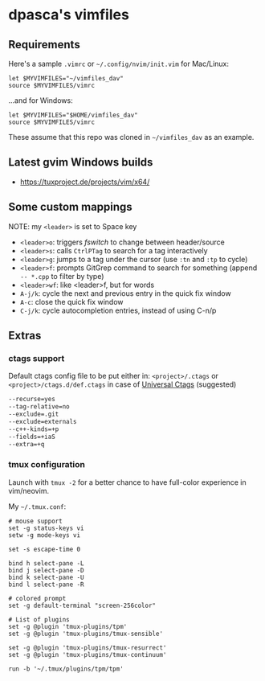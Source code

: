 # dpasca's vimfiles

## Requirements

Here's a sample `.vimrc` or `~/.config/nvim/init.vim` for Mac/Linux:
```vimscript
let $MYVIMFILES="~/vimfiles_dav"
source $MYVIMFILES/vimrc
```
...and for Windows:

```vimscript
let $MYVIMFILES="$HOME/vimfiles_dav"
source $MYVIMFILES/vimrc
```

These assume that this repo was cloned in `~/vimfiles_dav` as an example.

## Latest gvim Windows builds

* https://tuxproject.de/projects/vim/x64/

## Some custom mappings

NOTE: my `<leader>` is set to Space key

* `<leader>o`: triggers *fswitch* to change between header/source
* `<leader>s`: calls `CtrlPTag` to search for a tag interactively
* `<leader>g`: jumps to a tag under the cursor (use `:tn` and `:tp` to cycle)
* `<leader>f`: prompts GitGrep command to search for something (append ` -- *.cpp` to filter by type)
* `<leader>wf`: like \<leader\>f, but for words
* `A-j/k`: cycle the next and previous entry in the quick fix window
* `A-c`: close the quick fix window
* `C-j/k`: cycle autocompletion entries, instead of using C-n/p

## Extras
### ctags support

Default ctags config file to be put either in:
`<project>/.ctags` or `<project>/ctags.d/def.ctags` in case of [Universal Ctags](https://github.com/universal-ctags/ctags) (suggested)

```bash
--recurse=yes
--tag-relative=no
--exclude=.git
--exclude=externals
--c++-kinds=+p
--fields=+iaS
--extra=+q
```

### tmux configuration

Launch with `tmux -2` for a better chance to have full-color experience in vim/neovim.

My `~/.tmux.conf`:

```tmux
# mouse support
set -g status-keys vi
setw -g mode-keys vi

set -s escape-time 0

bind h select-pane -L
bind j select-pane -D
bind k select-pane -U
bind l select-pane -R

# colored prompt
set -g default-terminal "screen-256color"

# List of plugins
set -g @plugin 'tmux-plugins/tpm'
set -g @plugin 'tmux-plugins/tmux-sensible'

set -g @plugin 'tmux-plugins/tmux-resurrect'
set -g @plugin 'tmux-plugins/tmux-continuum'

run -b '~/.tmux/plugins/tpm/tpm'
```
